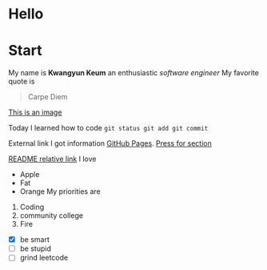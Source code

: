 # Hello
# Start
My name is **Kwangyun Keum** an enthusiastic *software engineer* 
My favorite quote is 
> Carpe Diem 

[This is an image](https://myoctocat.com/assets/images/base-octocat.svg)

Today I learned how to code 
```git status git add git commit ```

External link I got information [GitHub Pages](https://pages.github.com/).
[Press for section](#Start)


[README relative link](README.md)
I love
- Apple
- Fat
- Orange
My priorities are 
1. Coding
2. community college 
3. Fire

- [x] be smart
- [ ] be stupid
- [ ] grind leetcode
